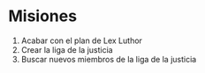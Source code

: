 # Misiones

1. Acabar con el plan de Lex Luthor
2. Crear la liga de la justicia
3. Buscar nuevos miembros de la liga de la justicia
